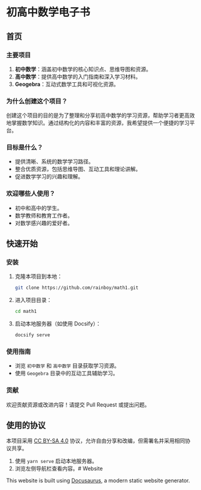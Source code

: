 # 初高中数学电子书

## 首页

### 主要项目
1. **初中数学**：涵盖初中数学的核心知识点、思维导图和资源。
2. **高中数学**：提供高中数学的入门指南和深入学习材料。
3. **Geogebra**：互动式数学工具和可视化资源。

### 为什么创建这个项目？
创建这个项目的目的是为了整理和分享初高中数学的学习资源，帮助学习者更高效地掌握数学知识。通过结构化的内容和丰富的资源，我希望提供一个便捷的学习平台。

### 目标是什么？
- 提供清晰、系统的数学学习路径。
- 整合优质资源，包括思维导图、互动工具和理论讲解。
- 促进数学学习的兴趣和理解。

### 欢迎哪些人使用？
- 初中和高中的学生。
- 数学教师和教育工作者。
- 对数学感兴趣的爱好者。

## 快速开始

### 安装
1. 克隆本项目到本地：
   ```bash
   git clone https://github.com/rainboy/math1.git
   ```
2. 进入项目目录：
   ```bash
   cd math1
   ```
3. 启动本地服务器（如使用 Docsify）：
   ```bash
   docsify serve
   ```

### 使用指南
- 浏览 `初中数学` 和 `高中数学` 目录获取学习资源。
- 使用 `Geogebra` 目录中的互动工具辅助学习。

### 贡献
欢迎贡献资源或改进内容！请提交 Pull Request 或提出问题。

## 使用的协议
本项目采用 [CC BY-SA 4.0](https://creativecommons.org/licenses/by-sa/4.0/) 协议，允许自由分享和改编，但需署名并采用相同协议共享。

1. 使用 `yarn serve` 启动本地服务器。
2. 浏览左侧导航栏查看内容。# Website

This website is built using [Docusaurus](https://docusaurus.io/), a modern static website generator.
